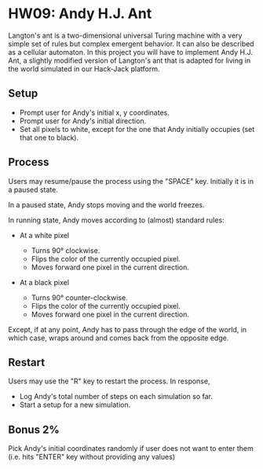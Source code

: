 # HW09: Andy H.J. Ant

Langton's ant is a two-dimensional universal Turing machine with a very simple set of rules but complex emergent behavior. It can also be described as a cellular automaton. In this project you will have to implement Andy H.J. Ant, a slightly modified version of Langton's ant that is adapted for living in the world simulated in our Hack-Jack platform.


## Setup

- Prompt user for Andy's initial x, y coordinates.
- Prompt user for Andy's initial direction.
- Set all pixels to white, except for the one that Andy initially occupies (set that one to black).


## Process

Users may resume/pause the process using the "SPACE" key. Initially it is in a paused state.

In a paused state, Andy stops moving and the world freezes.

In running state, Andy moves according to (almost) standard rules:

  - At a white pixel
    * Turns 90° clockwise.
    * Flips the color of the currently occupied pixel.
    * Moves forward one pixel in the current direction.

  - At a black pixel
    * Turns 90° counter-clockwise.
    * Flips the color of the currently occupied pixel.
    * Moves forward one pixel in the current direction.

Except, if at any point, Andy has to pass through the edge of the world,
in which case, wraps around and comes back from the opposite edge.


## Restart

Users may use the "R" key to restart the process. In response,

  - Log Andy's total number of steps on each simulation so far.
  - Start a setup for a new simulation.


## Bonus 2%

Pick Andy's initial coordinates randomly if user does not want to enter them (i.e. hits "ENTER" key without providing any values)